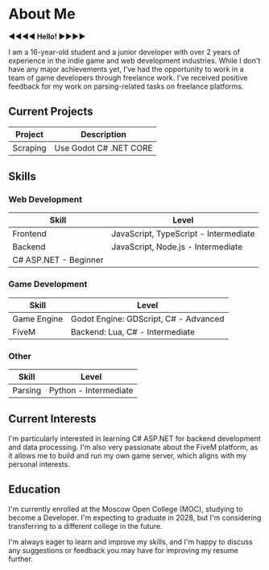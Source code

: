 # About Me

**<b>◄◄◄◄ Hello! ►►►►</b>**

I am a 16-year-old student and a junior developer with over 2 years of experience in the indie game and web development industries. While I don't have any major achievements yet, I've had the opportunity to work in a team of game developers through freelance work. I've received positive feedback for my work on parsing-related tasks on freelance platforms.

## Current Projects
| Project | Description |
| --- | --- |
| Scraping | Use Godot C# .NET CORE |

## Skills
### Web Development
| Skill | Level |
| --- | --- |
| Frontend | JavaScript, TypeScript - Intermediate |
| Backend | JavaScript, Node.js - Intermediate |
| C# ASP.NET - Beginner |

### Game Development
| Skill | Level |
| --- | --- |
| Game Engine | Godot Engine: GDScript, C# - Advanced |
| FiveM | Backend: Lua, C# - Intermediate |

### Other
| Skill | Level |
| --- | --- |
| Parsing | Python - Intermediate |

## Current Interests
I'm particularly interested in learning C# ASP.NET for backend development and data processing. I'm also very passionate about the FiveM platform, as it allows me to build and run my own game server, which aligns with my personal interests.

## Education
I'm currently enrolled at the Moscow Open College (MOC), studying to become a Developer. I'm expecting to graduate in 2028, but I'm considering transferring to a different college in the future.

I'm always eager to learn and improve my skills, and I'm happy to discuss any suggestions or feedback you may have for improving my resume further.
